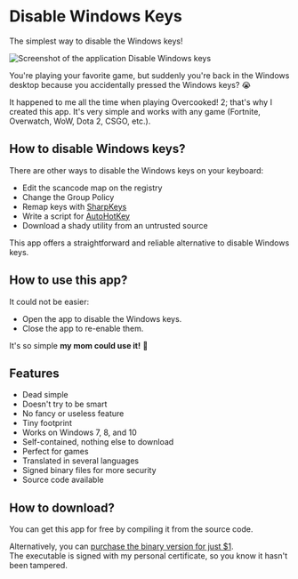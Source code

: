 Disable Windows Keys
====================

The simplest way to disable the Windows keys!

![Screenshot of the application Disable Windows keys](https://i.imgur.com/YG60aro.png)

You're playing your favorite game, but suddenly you're back in the Windows desktop because you accidentally pressed the Windows keys? 😭

It happened to me all the time when playing Overcooked! 2; that's why I created this app.
It's very simple and works with any game (Fortnite, Overwatch, WoW, Dota 2, CSGO, etc.).

## How to disable Windows keys?

There are other ways to disable the Windows keys on your keyboard:

* Edit the scancode map on the registry
* Change the Group Policy
* Remap keys with [SharpKeys](https://github.com/randyrants/sharpkeys)
* Write a script for [AutoHotKey](https://www.autohotkey.com/)
* Download a shady utility from an untrusted source

This app offers a straightforward and reliable alternative to disable Windows keys.

## How to use this app?

It could not be easier:

* Open the app to disable the Windows keys.
* Close the app to re-enable them.

It's so simple **my mom could use it!**  👵

## Features

* Dead simple
* Doesn't try to be smart
* No fancy or useless feature
* Tiny footprint
* Works on Windows 7, 8, and 10
* Self-contained, nothing else to download
* Perfect for games
* Translated in several languages
* Signed binary files for more security
* Source code available

## How to download?

You can get this app for free by compiling it from the source code.

Alternatively, you can [purchase the binary version for just $1](https://payhip.com/b/T6si).  
The executable is signed with my personal certificate, so you know it hasn't been tampered.